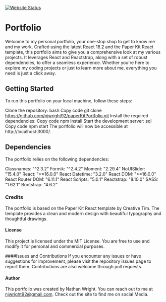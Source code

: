 [![Website Status](https://img.shields.io/website-up-down-green-red/http/shields.io.svg)](https://njwright92.github.io/paper-kit-portfolio/)
# Portfolio
Welcome to my personal portfolio, your one-stop shop to get to know me and my work. Crafted using the latest React 18.2 and the Paper Kit React template, this portfolio aims to give you a comprehensive look at my various projects. It leverages React and Reactstrap, along with a set of robust dependencies, to offer a seamless experience. Whether you're here to explore my coding projects or just to learn more about me, everything you need is just a click away.

## Getting Started
To run this portfolio on your local machine, follow these steps:

Clone the repository:
bash
Copy code
git clone https://github.com/njwright92/paperKitPortfolio.git
Install the required dependencies:
Copy code
npm install
Start the development server:
sql
Copy code
npm start
The portfolio will now be accessible at http://localhost:3000/.

## Dependencies
The portfolio relies on the following dependencies:

Classnames: "^2.3.2"
Formik: "^2.4.2"
Moment: "2.29.4"
NoUISlider: "15.4.0"
React: ">=16.0.0"
React Datetime: "3.2.0"
React DOM: ">=16.0.0"
React Router DOM: "6.11.1"
React Scripts: "5.0.1"
Reactstrap: "8.10.0"
SASS: "1.62.1"
Bootstrap: "4.6.2"

### Credits

The portfolio is based on the Paper Kit React template by Creative Tim. The template provides a clean and modern design with beautiful typography and thoughtful drawings.

#### License
This project is licensed under the MIT License. You are free to use and modify it for personal and commercial purposes.

####Issues and Contributions
If you encounter any issues or have suggestions for improvement, please visit the repository issues page to report them. Contributions are also welcome through pull requests.

#### Author
This portfolio was created by Nathan Wright. You can reach out to me at njwright92@gmail.com.
Check out the site to find me on social Media.
